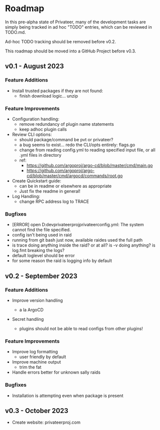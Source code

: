 # Roadmap

In this pre-alpha state of Privateer, many of the development tasks are simply being tracked in ad hoc "TODO" entries, which can be reviewed in TODO.md. 

Ad-hoc TODO tracking should be removed before v0.2.

This roadmap should be moved into a GitHub Project before v0.3.

## v0.1 - August 2023

### Feature Additions

- Install trusted packages if they are not found:
  - finish download logic... unzip

### Feature Improvements

- Configuration handling:
  - remove redundancy of plugin name statements
  - keep adhoc plugin calls
- Review CLI options:
  - should package/command be pvt or privateer?
  - a bug seems to exist... redo the CLI/opts entirely: flags.go
  - change from reading config.yml to reading specified input file, or all .yml files in directory
  - ref:
    - https://github.com/argoproj/argo-cd/blob/master/cmd/main.go
    - https://github.com/argoproj/argo-cd/blob/master/cmd/argocd/commands/root.go
- Create Quickstart guide:
  - can be in readme or elsewhere as appropriate
  - Just fix the readme in general!
- Log Handling:
  - change RPC address log to TRACE

### Bugfixes

- [ERROR] open D:devprivateerprojprivateerconfig.yml: The system cannot find the file specified.
- config isn't being used in raid
- running from git bash just now, available raides used the full path
- is trace doing anything inside the raid? or at all? is -v doing anything? is log.fmt breaking the logs? 
- default loglevel should be error
- for some reason the raid is logging info by default

## v0.2 - September 2023

### Feature Additions

- Improve version handling
  - a la ArgoCD

- Secret handling
  - plugins should not be able to read configs from other plugins!

### Feature Improvements

- Improve log formatting
  - user friendly by default
- Improve machine output
  - trim the fat
- Handle errors better for unknown sally raids

### Bugfixes

- Installation is attempting even when package is present

## v0.3 - October 2023

- Create website: privateerproj.com
